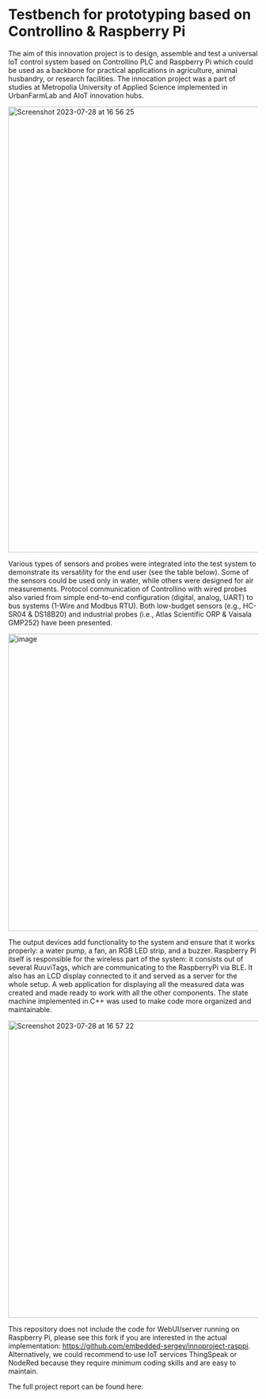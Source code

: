 # Testbench for prototyping based on Controllino & Raspberry Pi

The aim of this innovation project is to design, assemble and test a universal IoT control system based on Controllino PLC and Raspberry Pi which could be used as a backbone for practical applications in agriculture, animal husbandry, or research facilities. The innocation project was a part of studies at Metropolia University of Applied Science implemented in UrbanFarmLab and AIoT innovation hubs.

<img width="900" alt="Screenshot 2023-07-28 at 16 56 25" src="https://github.com/embedded-sergey/innovation-project/assets/76912739/5897c01e-b310-42c7-8b1f-5bca0ff71727">

Various types of sensors and probes were integrated into the test system to demonstrate its versatility for the end user (see the table below). Some of the sensors could be used only in water, while others were designed for air measurements. Protocol communication of Controllino with wired probes also varied from simple end-to-end configuration (digital, analog, UART) to bus systems (1-Wire and Modbus RTU). Both low-budget sensors (e.g., HC-SR04 & DS18B20) and industrial probes (i.e., Atlas Scientific ORP & Vaisala GMP252) have been presented.

<img width="600" alt="image" src="https://github.com/embedded-sergey/innovation-project/assets/76912739/9f81e211-acd6-48a9-8547-ac476f72afd0">

The output devices add functionality to the system and ensure that it works properly: a water pump, a fan, an RGB LED strip, and a buzzer. Raspberry Pi itself is responsible for the wireless part of the system: it consists out of several RuuviTags, which are communicating to the RaspberryPi via BLE. It also has an LCD display connected to it and served as a server for the whole setup. A web application for displaying all the measured data was created and made ready to work with all the other components. The state machine implemented in C++ was used to make code more organized and maintainable. 

<img width="600" alt="Screenshot 2023-07-28 at 16 57 22" src="https://github.com/embedded-sergey/innovation-project/assets/76912739/7999456c-210e-46e0-9295-ad422da693af">

This repository does not include the code for WebUI/server running on Raspberry Pi, please see this fork if you are interested in the actual implementation: <https://github.com/embedded-sergey/innoproject-rasppi>. Alternatively, we could recommend to use IoT services ThingSpeak or NodeRed because they require minimum coding skills and are easy to maintain.

The full project report can be found here: 
